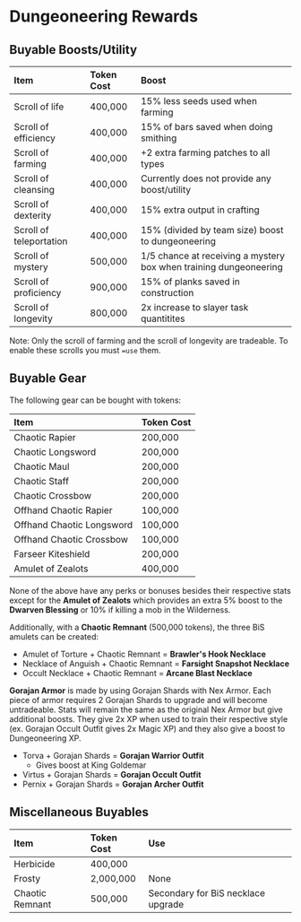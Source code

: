 # Dungeoneering Rewards

## Buyable Boosts/Utility

| Item | Token Cost | Boost |
| :--- | :--- | :--- |
| Scroll of life | 400,000 | 15% less seeds used when farming |
| Scroll of efficiency | 400,000 | 15% of bars saved when doing smithing |
| Scroll of farming | 400,000 | +2 extra farming patches to all types |
| Scroll of cleansing | 400,000 | Currently does not provide any boost/utility |
| Scroll of dexterity | 400,000 | 15% extra output in crafting |
| Scroll of teleportation | 400,000 | 15% (divided by team size) boost to dungeoneering |
| Scroll of mystery | 500,000 | 1/5 chance at receiving a mystery box when training dungeoneering |
| Scroll of proficiency | 900,000 | 15% of planks saved in construction |
| Scroll of longevity | 800,000 | 2x increase to slayer task quantitites |

Note: Only the scroll of farming and the scroll of longevity are tradeable. To enable these scrolls you must `=use` them.

## Buyable Gear

The following gear can be bought with tokens:

| Item | Token Cost |
| :--- | :--- |
| Chaotic Rapier | 200,000 |
| Chaotic Longsword | 200,000 |
| Chaotic Maul | 200,000 |
| Chaotic Staff | 200,000 |
| Chaotic Crossbow | 200,000 |
| Offhand Chaotic Rapier | 100,000 |
| Offhand Chaotic Longsword | 100,000 |
| Offhand Chaotic Crossbow | 100,000 |
| Farseer Kiteshield | 200,000 |
| Amulet of Zealots | 400,000 |

None of the above have any perks or bonuses besides their respective stats except for the **Amulet of Zealots** which provides an extra 5% boost to the **Dwarven Blessing** or 10% if killing a mob in the Wilderness.

Additionally, with a **Chaotic Remnant** \(500,000 tokens\), the three BiS amulets can be created:

* Amulet of Torture + Chaotic Remnant =  **Brawler's Hook Necklace**
* Necklace of Anguish + Chaotic Remnant = **Farsight Snapshot Necklace**
* Occult Necklace + Chaotic Remnant = **Arcane Blast Necklace**

**Gorajan Armor** is made by using Gorajan Shards with Nex Armor. Each piece of armor requires 2 Gorajan Shards to upgrade and will become untradeable. Stats will remain the same as the original Nex Armor but give additional boosts. They give 2x XP when used to train their respective style \(ex. Gorajan Occult Outfit gives 2x Magic XP\) and they also give a boost to Dungeoneering XP.

* Torva + Gorajan Shards = **Gorajan Warrior Outfit**
  * Gives boost at King Goldemar
* Virtus + Gorajan Shards = **Gorajan Occult Outfit**
* Pernix + Gorajan Shards = **Gorajan Archer Outfit**

## Miscellaneous Buyables

| Item | Token Cost | Use |
| :--- | :--- | :--- |
| Herbicide | 400,000 | |
| Frosty | 2,000,000 | None |
| Chaotic Remnant | 500,000 | Secondary for BiS necklace upgrade |
